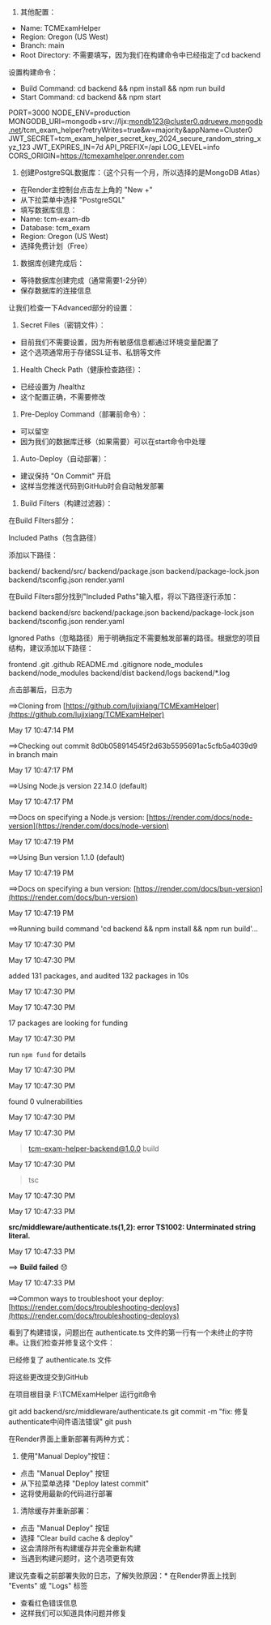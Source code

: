 

1. 其他配置：

* Name: TCMExamHelper
* Region: Oregon (US West)
* Branch: main
* Root Directory: 不需要填写，因为我们在构建命令中已经指定了cd backend

设置构建命令：

* Build Command: cd backend && npm install && npm run build
* Start Command: cd backend && npm start

PORT=3000
NODE_ENV=production
MONGODB_URI=mongodb+srv://ljx:mondb123@cluster0.qdruewe.mongodb.net/tcm_exam_helper?retryWrites=true&w=majority&appName=Cluster0
JWT_SECRET=tcm_exam_helper_secret_key_2024_secure_random_string_xyz_123
JWT_EXPIRES_IN=7d
API_PREFIX=/api
LOG_LEVEL=info
CORS_ORIGIN=https://tcmexamhelper.onrender.com


1. 创建PostgreSQL数据库：（这个只有一个月，所以选择的是MongoDB Atlas）

* 在Render主控制台点击左上角的 "New +"
* 从下拉菜单中选择 "PostgreSQL"
* 填写数据库信息：
* Name: tcm-exam-db
* Database: tcm_exam
* Region: Oregon (US West)
* 选择免费计划（Free）

1. 数据库创建完成后：

* 等待数据库创建完成（通常需要1-2分钟）
* 保存数据库的连接信息


让我们检查一下Advanced部分的设置：

1. Secret Files（密钥文件）：

* 目前我们不需要设置，因为所有敏感信息都通过环境变量配置了
* 这个选项通常用于存储SSL证书、私钥等文件

1. Health Check Path（健康检查路径）：

* 已经设置为 /healthz
* 这个配置正确，不需要修改

1. Pre-Deploy Command（部署前命令）：

* 可以留空
* 因为我们的数据库迁移（如果需要）可以在start命令中处理

1. Auto-Deploy（自动部署）：

* 建议保持 "On Commit" 开启
* 这样当您推送代码到GitHub时会自动触发部署

1. Build Filters（构建过滤器）：


在Build Filters部分：

Included Paths（包含路径）

添加以下路径：

backend/
backend/src/
backend/package.json
backend/package-lock.json
backend/tsconfig.json
render.yaml

在Build Filters部分找到"Included Paths"输入框，将以下路径逐行添加：

backend
backend/src
backend/package.json
backend/package-lock.json
backend/tsconfig.json
render.yaml

Ignored Paths（忽略路径）用于明确指定不需要触发部署的路径。根据您的项目结构，建议添加以下路径：

frontend
.git
.github
README.md
.gitignore
node_modules
backend/node_modules
backend/dist
backend/logs
backend/*.log


点击部署后，日志为


==>Cloning from [https://github.com/lujixiang/TCMExamHelper](https://github.com/lujixiang/TCMExamHelper)

May 17 10:47:14 PM

==>Checking out commit 8d0b058914545f2d63b5595691ac5cfb5a4039d9 in branch main

May 17 10:47:17 PM

==>Using Node.js version 22.14.0 (default)

May 17 10:47:17 PM

==>Docs on specifying a Node.js version: [https://render.com/docs/node-version](https://render.com/docs/node-version)

May 17 10:47:19 PM

==>Using Bun version 1.1.0 (default)

May 17 10:47:19 PM

==>Docs on specifying a bun version: [https://render.com/docs/bun-version](https://render.com/docs/bun-version)

May 17 10:47:19 PM

==>Running build command 'cd backend && npm install && npm run build'...

May 17 10:47:30 PM

May 17 10:47:30 PM

added 131 packages, and audited 132 packages in 10s

May 17 10:47:30 PM

May 17 10:47:30 PM

17 packages are looking for funding

May 17 10:47:30 PM

  run `npm fund` for details

May 17 10:47:30 PM

May 17 10:47:30 PM

found 0 vulnerabilities

May 17 10:47:30 PM

May 17 10:47:30 PM

> tcm-exam-helper-backend@1.0.0 build

May 17 10:47:30 PM

> tsc

May 17 10:47:30 PM

May 17 10:47:33 PM

**src/middleware/authenticate.ts(1,2): error TS1002: Unterminated string literal.**

May 17 10:47:33 PM

==> **Build failed** 😞

May 17 10:47:33 PM

==>Common ways to troubleshoot your deploy: [https://render.com/docs/troubleshooting-deploys](https://render.com/docs/troubleshooting-deploys)

看到了构建错误，问题出在 authenticate.ts 文件的第一行有一个未终止的字符串。让我们检查并修复这个文件：

已经修复了 authenticate.ts 文件

将这些更改提交到GitHub

在项目根目录 F:\TCMExamHelper 运行git命令

git add backend/src/middleware/authenticate.ts
git commit -m "fix: 修复authenticate中间件语法错误"
git push


在Render界面上重新部署有两种方式：

1. 使用"Manual Deploy"按钮：

* 点击 "Manual Deploy" 按钮
* 从下拉菜单选择 "Deploy latest commit"
* 这将使用最新的代码进行部署

1. 清除缓存并重新部署：

* 点击 "Manual Deploy" 按钮
* 选择 "Clear build cache & deploy"
* 这会清除所有构建缓存并完全重新构建
* 当遇到构建问题时，这个选项更有效

建议先查看之前部署失败的日志，了解失败原因：* 在Render界面上找到 "Events" 或 "Logs" 标签

* 查看红色错误信息
* 这样我们可以知道具体问题并修复
